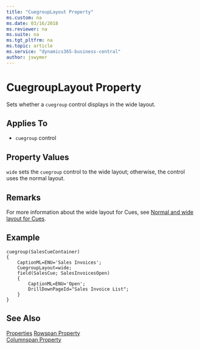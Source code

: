 ```yaml
---
title: "CuegroupLayout Property"
ms.custom: na
ms.date: 03/16/2018
ms.reviewer: na
ms.suite: na
ms.tgt_pltfrm: na
ms.topic: article
ms.service: "dynamics365-business-central"
author: jswymer
---
```


# CuegroupLayout Property
Sets whether a `cuegroup` control displays in the wide layout.   
  
## Applies To  
  
-   `cuegroup` control
  
## Property Values  

`wide` sets the `cuegroup` control to the wide layout; otherwise, the control uses the normal layout.     
  
## Remarks  
For more information about the wide layout for Cues, see [Normal and wide layout for Cues](../devenv-cues-action-tiles.md#CueWideLayout).

## Example
```
cuegroup(SalesCueContainer)
{
    CaptionML=ENU='Sales Invoices';
    CuegroupLayout=wide;
    field(SalesCue; SalesInvoicesOpen)
    {
        CaptionML=ENU='Open';
        DrillDownPageId="Sales Invoice List";
    }
} 
```
  
## See Also  
[Properties](devenv-properties.md)
[Rowspan Property](devenv-rowspan-property.md)  
[Columnspan Property](devenv-columnspan-property.md)
<!--
[How to: Arrange Fields in Rows and Columns Using the GridLayout Control](How-to-Arrange-Fields-in-Rows-and-Columns-Using-the-GridLayout-Control.md) 
-->
